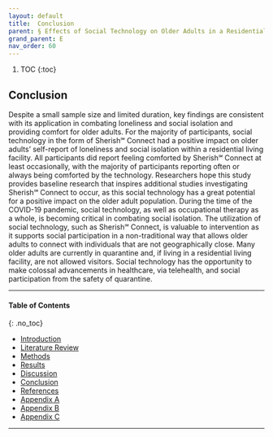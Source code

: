 ```yaml
---
layout: default
title:  Conclusion 
parent: § Effects of Social Technology on Older Adults in a Residential Living Facility  
grand_parent: E
nav_order: 60 
---
```

<style>
.dont-break-out {
  /* These are technically the same, but use both */
  overflow-wrap: break-word;
  word-wrap: break-word;

     -ms-word-break: break-all;
  /* This is the dangerous one in WebKit, as it breaks things wherever */
  word-break: break-all;
  /* Instead use this non-standard one: */
  word-break: break-word;
}

.youtube-container {
    position: relative;
    width: 100%;
    height: 0;
    padding-bottom: 56.25%;
}
.youtube-video {
    position: absolute;
    top: 0;
    left: 0;
    width: 100%;
    height: 100%;
}

</style>

<div class="dont-break-out" markdown="1">

1. TOC
{:toc}

## Conclusion

Despite a small sample size and limited duration, key findings are consistent with its application in combating loneliness and social isolation and providing comfort for older adults. For the majority of participants, social technology in the form of Sherish℠ Connect had a positive impact on older adults’ self-report of loneliness and social isolation within a residential living facility. All participants did report feeling comforted by Sherish℠ Connect at least occasionally, with the majority of participants reporting often or always being comforted by the technology. Researchers hope this study provides baseline research that inspires additional studies investigating Sherish℠ Connect to occur, as this social technology has a great potential for a positive impact on the older adult population. During the time of the COVID-19 pandemic, social technology, as well as occupational therapy as a whole, is becoming critical in combating social isolation. The utilization of social technology, such as Sherish℠ Connect, is valuable to intervention as it supports social participation in a non-traditional way that allows older adults to connect with individuals that are not geographically close. Many older adults are currently in quarantine and, if living in a residential living facility, are not allowed visitors. Social technology has the opportunity to make colossal advancements in healthcare, via telehealth, and social participation from the safety of quarantine.

***

#### Table of Contents
{: .no_toc}

<ul><li> <a href="/docs/E/Effects-of-Social-Technology-on-Older-Adults-in-a-Residential-Living-Facility-1/">Introduction</a></li><li> <a href="/docs/E/Effects-of-Social-Technology-on-Older-Adults-in-a-Residential-Living-Facility-2/">Literature Review</a></li><li> <a href="/docs/E/Effects-of-Social-Technology-on-Older-Adults-in-a-Residential-Living-Facility-3/">Methods</a></li><li> <a href="/docs/E/Effects-of-Social-Technology-on-Older-Adults-in-a-Residential-Living-Facility-4/">Results</a></li><li> <a href="/docs/E/Effects-of-Social-Technology-on-Older-Adults-in-a-Residential-Living-Facility-5/">Discussion</a></li><li> <a href="/docs/E/Effects-of-Social-Technology-on-Older-Adults-in-a-Residential-Living-Facility-6/">Conclusion</a></li><li> <a href="/docs/E/Effects-of-Social-Technology-on-Older-Adults-in-a-Residential-Living-Facility-7/">References</a></li><li> <a href="/docs/E/Effects-of-Social-Technology-on-Older-Adults-in-a-Residential-Living-Facility-8/">Appendix A</a></li><li> <a href="/docs/E/Effects-of-Social-Technology-on-Older-Adults-in-a-Residential-Living-Facility-9/">Appendix B</a></li><li> <a href="/docs/E/Effects-of-Social-Technology-on-Older-Adults-in-a-Residential-Living-Facility-10/">Appendix C</a></li></ul>

***

</div>
